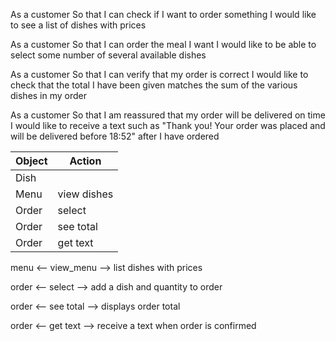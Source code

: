 As a customer
So that I can check if I want to order something
I would like to see a list of dishes with prices

As a customer
So that I can order the meal I want
I would like to be able to select some number of several available dishes

As a customer
So that I can verify that my order is correct
I would like to check that the total I have been given matches the sum of the various dishes in my order

As a customer
So that I am reassured that my order will be delivered on time
I would like to receive a text such as "Thank you! Your order was placed and will be delivered before 18:52" after I have ordered


|   Object    | Action      |
|   ---       | ---         |
|   Dish      |             |
|   Menu      | view dishes | 
|   Order     | select      |
|   Order     | see total   |
|   Order     | get text    |

menu <-- view_menu --> list dishes with prices

order <-- select --> add a dish and quantity to order

order <-- see total --> displays order total

order <-- get text --> receive a text when order is confirmed
